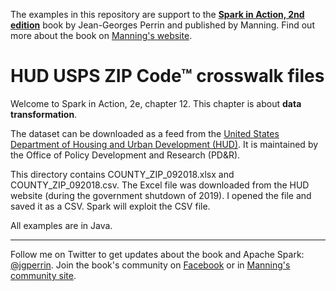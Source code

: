 The examples in this repository are support to the **[Spark in Action, 2nd edition](http://jgp.net/sia)** book by Jean-Georges Perrin and published by Manning. Find out more about the book on [Manning's website](http://jgp.net/sia).

# HUD USPS ZIP Code™ crosswalk files

Welcome to Spark in Action, 2e, chapter 12. This chapter is about **data transformation**.

The dataset can be downloaded as a feed from the [United States Department of Housing and Urban Development (HUD)](https://www.huduser.gov/portal/datasets/usps_crosswalk.html). It is maintained by the Office of Policy Development and Research (PD&R).

This directory contains COUNTY_ZIP_092018.xlsx and COUNTY_ZIP_092018.csv. The Excel file was downloaded from the HUD website (during the government shutdown of 2019). I opened the file and saved it as a CSV. Spark will exploit the CSV file.

All examples are in Java.

---

Follow me on Twitter to get updates about the book and Apache Spark: [@jgperrin](https://twitter.com/jgperrin). Join the book's community on [Facebook](https://fb.com/SparkInAction/) or in [Manning's community site](https://forums.manning.com/forums/spark-in-action-second-edition?a_aid=jgp).
